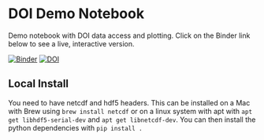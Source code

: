 # DOI Demo Notebook

Demo notebook with DOI data access and plotting.  Click on the Binder link
below to see a live, interactive version.

[![Binder](https://mybinder.org/badge_logo.svg)](https://mybinder.org/v2/gh/caltechlibrary/doi-demo-notebook/master?filepath=tccon-plotting-API.ipynb)
[![DOI](https://data.caltech.edu/badge/133730738.svg)](https://data.caltech.edu/badge/latestdoi/133730738)

## Local Install

You need to have netcdf and hdf5 headers. This can be installed on a Mac with Brew using
`brew install netcdf` or on a linux system with apt with `apt get
libhdf5-serial-dev` and `apt get libnetcdf-dev`. You can then install the
python dependencies with `pip install .`

